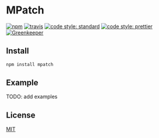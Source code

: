 # MPatch

[![npm](https://img.shields.io/npm/v/mpatch.svg)](https://www.npmjs.com/package/mpatch)
[![travis](https://img.shields.io/travis/arniu/mpatch.svg)](https://travis-ci.org/arniu/mpatch)
[![code style: standard](https://img.shields.io/badge/code_style-standard-brightgreen.svg)](https://standardjs.com)
[![code style: prettier](https://img.shields.io/badge/code_style-prettier-ff69b4.svg)](https://prettier.io/)
[![Greenkeeper](https://badges.greenkeeper.io/arniu/mpatch.svg)](https://greenkeeper.io/)

## Install

```bash
npm install mpatch
```

## Example

TODO: add examples

## License

[MIT](./LICENSE)
